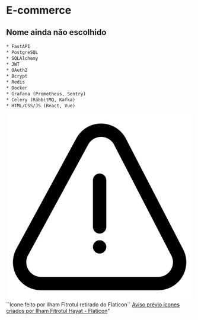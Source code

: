 # E-commerce
## Nome ainda não escolhido

    * FastAPI
    * PostgreSQL
    * SQLAlchemy
    * JWT
    * OAuth2
    * Bcrypt
    * Redis
    * Docker
    * Grafana (Prometheus, Sentry)
    * Celery (RabbitMQ, Kafka)
    * HTML/CSS/JS (React, Vue)
    
<img src="assets/aviso.png">
``Icone feito por Ilham Fitrotul retirado do Flaticon``
<a href="https://www.flaticon.com/br/icones-gratis/aviso-previo" title="aviso prévio ícones">Aviso prévio ícones criados por Ilham Fitrotul Hayat - Flaticon</a>"
